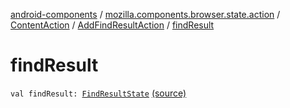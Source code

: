 [android-components](../../../index.md) / [mozilla.components.browser.state.action](../../index.md) / [ContentAction](../index.md) / [AddFindResultAction](index.md) / [findResult](./find-result.md)

# findResult

`val findResult: `[`FindResultState`](../../../mozilla.components.browser.state.state.content/-find-result-state/index.md) [(source)](https://github.com/mozilla-mobile/android-components/blob/master/components/browser/state/src/main/java/mozilla/components/browser/state/action/BrowserAction.kt#L251)